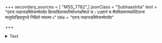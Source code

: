 +++
secondary_sources = [ "MSS_7782",]
jsonClass = "Subhaashita"
text = "एतज् जडाजडविवेचनमेतदेव क्षित्यादितत्त्वपरिशोधनकौशलं च।  \nज्ञानं च शैवमिदमागमकोटिलभ्यं मातुर्यदङ्घ्रियुगले निहितो मयात्मा॥"
title = "एतज् जडाजडविवेचनमेतदेव"

+++

<details><summary>Text</summary>

एतज् जडाजडविवेचनमेतदेव क्षित्यादितत्त्वपरिशोधनकौशलं च।  
ज्ञानं च शैवमिदमागमकोटिलभ्यं मातुर्यदङ्घ्रियुगले निहितो मयात्मा॥
</details>
